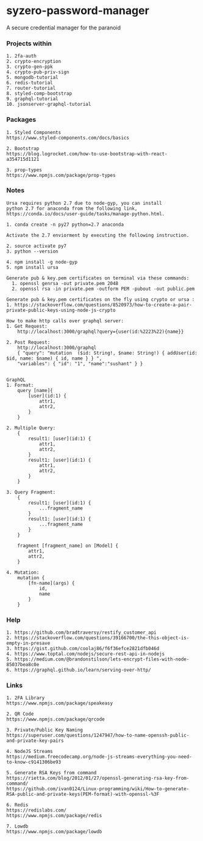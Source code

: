 # syzero-password-manager

A secure credential manager for the paranoid

### Projects within
    
    1. 2fa-auth
    2. crypto-encryption
    3. crypto-gen-ppk
    4. crypto-pub-priv-sign
    5. mongodb-tutorial
    6. redis-tutorial
    7. router-tutorial
    8. styled-comp-bootstrap
    9. graphql-tutorial
    10. jsonserver-graphql-tutorial

### Packages

    1. Styled Components
    https://www.styled-components.com/docs/basics

    2. Bootstrap
    https://blog.logrocket.com/how-to-use-bootstrap-with-react-a354715d1121

    3. prop-types
    https://www.npmjs.com/package/prop-types

### Notes

    Ursa requires python 2.7 due to node-gyp, you can install
    python 2.7 for anaconda from the following link, https://conda.io/docs/user-guide/tasks/manage-python.html. 

    1. conda create -n py27 python=2.7 anaconda

    Activate the 2.7 enviorment by executing the following instruction.

    2. source activate py7
    3. python --version

    4. npm install -g node-gyp
    5. npm install ursa

    Generate pub & key.pem certificates on terminal via these commands:
      1. openssl genrsa -out private.pem 2048
      2. openssl rsa -in private.pem -outform PEM -pubout -out public.pem

    Generate pub & key.pem certificates on the fly using crypto or ursa :
    1. https://stackoverflow.com/questions/8520973/how-to-create-a-pair-private-public-keys-using-node-js-crypto
    
    How to make http calls over graphql server:
    1. Get Request:
        http://localhost:3000/graphql?query={user(id:%2223%22){name}}
        
    2. Post Request:
        http://localhost:3000/graphql
        { "query": "mutation  ($id: String!, $name: String!) { addUser(id: $id, name: $name) { id, name } } ", 
        "variables": { "id": "1", "name":"sushant" } }

    
    GraphQL 
    1. Format:
        query [name]{
            [user](id:1) {
                attr1,
                attr2,
            }
        }
        
    2. Multiple Query:
        {
            result1: [user](id:1) {
                attr1,
                attr2,
            }
            result1: [user](id:1) {
                attr1,
                attr2,
            }
        }
        
    3. Query Fragment:
        {
            result1: [user](id:1) {
                ...fragment_name
            }
            result1: [user](id:1) {
                ...fragment_name
            }
        }
        
        fragment [fragment_name] on [Model] {
            attr1,
            attr2,
        }
        
    4. Mutation:
        mutation {
            [fn-name](args) {
                id,
                name
            }
        }        

### Help

    1. https://github.com/bradtraversy/restify_customer_api 
    2. https://stackoverflow.com/questions/39166700/the-this-object-is-empty-in-presave
    3. https://gist.github.com/coolaj86/f6f36efce2821dfb046d
    4. https://www.toptal.com/nodejs/secure-rest-api-in-nodejs
    5. https://medium.com/@brandonstilson/lets-encrypt-files-with-node-85037bea8c0e
    6. https://graphql.github.io/learn/serving-over-http/

### Links

    1. 2FA Library
    https://www.npmjs.com/package/speakeasy

    2. QR Code
    https://www.npmjs.com/package/qrcode 

    3. Private/Public Key Naming
    https://superuser.com/questions/1247947/how-to-name-openssh-public-and-private-key-pairs

    4. NodeJS Streams
    https://medium.freecodecamp.org/node-js-streams-everything-you-need-to-know-c9141306be93

    5. Generate RSA Keys from command
    https://rietta.com/blog/2012/01/27/openssl-generating-rsa-key-from-command/
    https://github.com/ivan0124/Linux-programming/wiki/How-to-generate-RSA-public-and-private-keys(PEM-format)-with-openssl-%3F
    
    6. Redis
    https://redislabs.com/
    https://www.npmjs.com/package/redis
    
    7. Lowdb
    https://www.npmjs.com/package/lowdb
    
    
